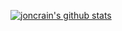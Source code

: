 [![joncrain's github stats](https://github-readme-stats.vercel.app/api?username=joncrain)](https://github.com/anuraghazra/github-readme-stats&theme=onedark&show_icons=true)
